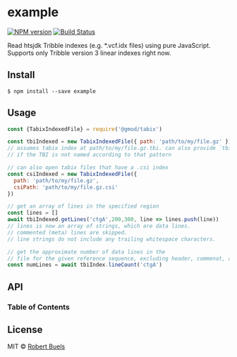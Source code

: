 # example

[![NPM version](https://img.shields.io/npm/v/example.svg?style=flat-square)](https://npmjs.org/package/example)
[![Build Status](https://img.shields.io/travis/rbuels/example/master.svg?style=flat-square)](https://travis-ci.org/rbuels/example) 

Read htsjdk Tribble indexes (e.g. \*.vcf.idx files) using pure JavaScript. Supports only Tribble version 3 linear indexes right now.

## Install

    $ npm install --save example

## Usage

```js
const {TabixIndexedFile} = require('@gmod/tabix')

const tbiIndexed = new TabixIndexedFile({ path: 'path/to/my/file.gz' })
// assumes tabix index at path/to/my/file.gz.tbi. can also provide `tbiPath`
// if the TBI is not named according to that pattern

// can also open tabix files that have a .csi index
const csiIndexed = new TabixIndexedFile({
  path: 'path/to/my/file.gz',
  csiPath: 'path/to/my/file.gz.csi'
})

// get an array of lines in the specified region
const lines = []
await tbiIndexed.getLines('ctgA',200,300, line => lines.push(line))
// lines is now an array of strings, which are data lines.
// commented (meta) lines are skipped.
// line strings do not include any trailing whitespace characters.

// get the approximate number of data lines in the
// file for the given reference sequence, excluding header, commenat, and whitespace lines
const numLines = await tbiIndex.lineCount('ctgA')
```

## API

<!-- Generated by documentation.js. Update this documentation by updating the source code. -->

### Table of Contents

## License

MIT © [Robert Buels](https://github.com/rbuels)
